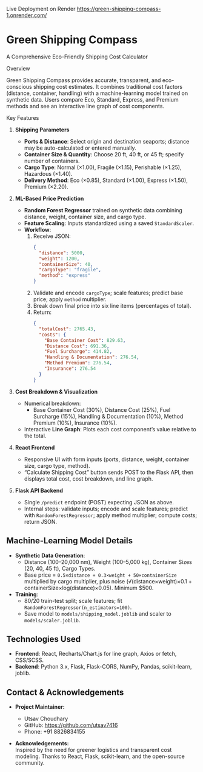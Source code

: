 Live Deployment on Render
https://green-shipping-compass-1.onrender.com/

Green Shipping Compass  
======================

A Comprehensive Eco-Friendly Shipping Cost Calculator

Overview  

Green Shipping Compass provides accurate, transparent, and eco-conscious shipping cost estimates. It combines traditional cost factors (distance, container, handling) with a machine-learning model trained on synthetic data. Users compare Eco, Standard, Express, and Premium methods and see an interactive line graph of cost components.

Key Features  

1. **Shipping Parameters**  
   - **Ports & Distance**: Select origin and destination seaports; distance may be auto-calculated or entered manually.  
   - **Container Size & Quantity**: Choose 20 ft, 40 ft, or 45 ft; specify number of containers.  
   - **Cargo Type**: Normal (×1.00), Fragile (×1.15), Perishable (×1.25), Hazardous (×1.40).  
   - **Delivery Method**: Eco (×0.85), Standard (×1.00), Express (×1.50), Premium (×2.20).

2. **ML-Based Price Prediction**  
   - **Random Forest Regressor** trained on synthetic data combining distance, weight, container size, and cargo type.  
   - **Feature Scaling**: Inputs standardized using a saved `StandardScaler`.  
   - **Workflow**:  
     1. Receive JSON:
        ```json
        {
          "distance": 5000,
          "weight": 1200,
          "containerSize": 40,
          "cargoType": "fragile",
          "method": "express"
        }
        ```  
     2. Validate and encode `cargoType`; scale features; predict base price; apply `method` multiplier.  
     3. Break down final price into six line items (percentages of total).  
     4. Return:
        ```json
        {
          "totalCost": 2765.43,
          "costs": {
            "Base Container Cost": 829.63,
            "Distance Cost": 691.36,
            "Fuel Surcharge": 414.82,
            "Handling & Documentation": 276.54,
            "Method Premium": 276.54,
            "Insurance": 276.54
          }
        }
        ```

3. **Cost Breakdown & Visualization**  
   - Numerical breakdown:  
     - Base Container Cost (30%), Distance Cost (25%), Fuel Surcharge (15%), Handling & Documentation (10%), Method Premium (10%), Insurance (10%).  
   - Interactive **Line Graph**: Plots each cost component’s value relative to the total.

4. **React Frontend**  
   - Responsive UI with form inputs (ports, distance, weight, container size, cargo type, method).  
   - “Calculate Shipping Cost” button sends POST to the Flask API, then displays total cost, cost breakdown, and line graph.

5. **Flask API Backend**  
   - Single `/predict` endpoint (POST) expecting JSON as above.  
   - Internal steps: validate inputs; encode and scale features; predict with `RandomForestRegressor`; apply method multiplier; compute costs; return JSON.

Machine-Learning Model Details  
------------------------------

- **Synthetic Data Generation**:  
  - Distance (100–20,000 nm), Weight (100–5,000 kg), Container Sizes (20, 40, 45 ft), Cargo Types.  
  - Base price = `0.5×distance + 0.3×weight + 50×containerSize` multiplied by cargo multiplier, plus noise (√(distance×weight)×0.1 + containerSize×log(distance)×0.05). Minimum \$500.  
- **Training**:  
  - 80/20 train-test split; scale features; fit `RandomForestRegressor(n_estimators=100)`.  
  - Save model to `models/shipping_model.joblib` and scaler to `models/scaler.joblib`.

Technologies Used  
-----------------

- **Frontend**: React, Recharts/Chart.js for line graph, Axios or fetch, CSS/SCSS.  
- **Backend**: Python 3.x, Flask, Flask-CORS, NumPy, Pandas, scikit-learn, joblib.

Contact & Acknowledgements  
--------------------------

- **Project Maintainer:**  
  - Utsav Choudhary  
  - GitHub: https://github.com/utsav7416  
  - Phone: +91 8826834155

- **Acknowledgements:**  
  Inspired by the need for greener logistics and transparent cost modeling. Thanks to React, Flask, scikit-learn, and the open-source community.
